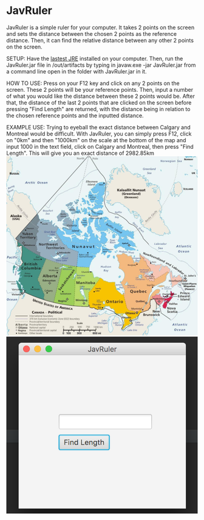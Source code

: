 # JavRuler
JavRuler is a simple ruler for your computer. It takes 2 points on the screen and sets the distance between the chosen 
2 points as the reference distance. Then, it can find the relative distance between any other 2 points on the screen.

SETUP: Have the [lastest JRE](http://www.oracle.com/technetwork/java/javase/downloads/jre8-downloads-2133155.html)
installed on your computer. Then, run the JavRuler.jar file in /out/artifacts by typing in javaw.exe -jar JavRuler.jar from a command line
open in the folder with JavRuler.jar in it.

HOW TO USE: Press on your F12 key and click on any 2 points on the screen. These 2 points will be your reference points. Then, input a
number of what you would like the distance between these 2 points would be. After that, the distance of the last 2 points that are clicked on the screen
before pressing "Find Length" are returned, with the distance being in relation to the chosen reference points and the inputted distance.

EXAMPLE USE:
Trying to eyeball the exact distance between Calgary and Montreal would be difficult. With JavRuler, you can simply
press F12, click on "0km" and then "1000km" on the scale at the bottom of the map and input 1000 in the text field, 
click on Calgary and Montreal, then press 
"Find Length". This will give you an exact distance of 2982.85km
![Alt text](https://github.com/Ryanfsdf/JavRuler/blob/master/CanadaMap.jpg "")
![Alt text](https://github.com/Ryanfsdf/JavRuler/blob/master/JavRuler.png "")


